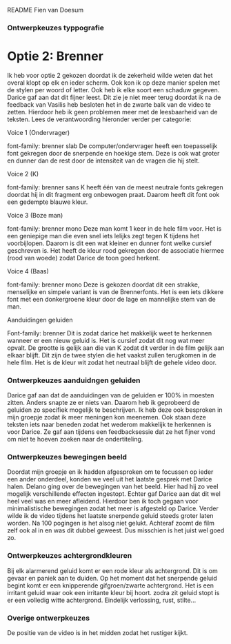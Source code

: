 README Fien van Doesum

### Ontwerpkeuzes typpografie

# Optie 2: Brenner

Ik heb voor optie 2 gekozen doordat ik de zekerheid wilde weten dat het overal klopt op elk en ieder scherm. Ook kon ik op deze manier spelen met de stylen per woord of letter. Ook heb ik elke soort een schaduw gegeven. Darice gaf aan dat dit fijner leest. Dit zie je niet meer terug doordat ik na de feedback van Vasilis heb besloten het in de zwarte balk van de video te zetten. Hierdoor heb ik geen problemen meer met de leesbaarheid van de teksten. Lees de verantwoording hieronder verder per categorie:

Voice 1 (Ondervrager)
    
font-family: brenner slab
De computer/ondervrager heeft een toepasselijk font gekregen door de snerpende en hoekige stem. Deze is ook wat groter en dunner dan de rest door de intensiteit van de vragen die hij stelt. 


Voice 2 (K)
  
font-family: brenner sans
K heeft één van de meest neutrale fonts gekregen doordat hij in dit fragment erg onbewogen praat. Daarom heeft dit font ook een gedempte blauwe kleur. 


Voice 3 (Boze man)
  
font-family: brenner mono
Deze man komt 1 keer in de hele film voor. Het is een geniepige man die even snel iets lelijks zegt tegen K tijdens het voorbijlopen. Daarom is dit een wat kleiner en dunner font welke cursief geschreven is. Het heeft de kleur rood gekregen door de associatie hiermee (rood van woede) zodat Darice de toon goed herkent. 
	

Voice 4 (Baas)

font-family: brenner mono
Deze is gekozen doordat dit een strakke, menselijke en simpele variant is van de Brennerfonts. Het is een iets dikkere font met een donkergroene kleur door de lage en mannelijke stem van de man. 


Aanduidingen geluiden

Font-family: brenner
Dit is zodat darice het makkelijk weet te herkennen wanneer er een nieuw geluid is. Het is cursief zodat dit nog wat meer opvalt. De grootte is gelijk aan die van K zodat dit verder in de film gelijk aan elkaar blijft. Dit zijn de twee stylen die het vaakst zullen terugkomen in de hele film. Het is de kleur wit zodat het neutraal blijft de gehele video door. 


### Ontwerpkeuzes aanduidngen geluiden

Darice gaf aan dat de aanduidingen van de geluiden er 100% in moesten zitten. Anders snapte ze er niets van. Daarom heb ik geprobeerd de geluiden zo specifiek mogelijk te beschrijven. Ik heb deze ook besproken in mijn groepje zodat ik meer meningen kon meenemen. Ook staan deze teksten iets naar beneden zodat het wederom makkelijk te herkennen is voor Darice. Ze gaf aan tijdens een feedbacksessie dat ze het fijner vond om niet te hoeven zoeken naar de ondertiteling.


### Ontwerpkeuzes bewegingen beeld

Doordat mijn groepje en ik hadden afgesproken om te focussen op ieder een ander onderdeel, konden we veel uit het laatste gesprek met Darice halen. Delano ging over de bewegingen van het beeld. Hier had hij zo veel mogelijk verschillende effecten ingestopt. Echter gaf Darice aan dat dit wel heel veel was en meer afleidend. Hierdoor ben ik toch gegaan voor minimalistische bewegingen zodat het meer is afgesteld op Darice. Verder wilde ik de video tijdens het laatste snerpende geluid steeds groter laten worden. Na 100 pogingen is het alsog niet gelukt. Achteraf zoomt de film zelf ook al in en was dit dubbel geweest. Dus misschien is het juist wel goed zo.


### Ontwerpkeuzes achtergrondkleuren

Bij elk alarmerend geluid komt er een rode kleur als achtergrond. Dit is om gevaar en paniek aan te duiden. Op het moment dat het snerpende geluid begint komt er een knipperende gifgroen/zwarte achtergrond. Het is een irritant geluid waar ook een irritante kleur bij hoort. zodra zit geluid stopt is er een volledig witte achtergrond. Eindelijk verlossing, rust, stilte... 


### Overige ontwerpkeuzes

De positie van de video is in het midden zodat het rustiger kijkt.
